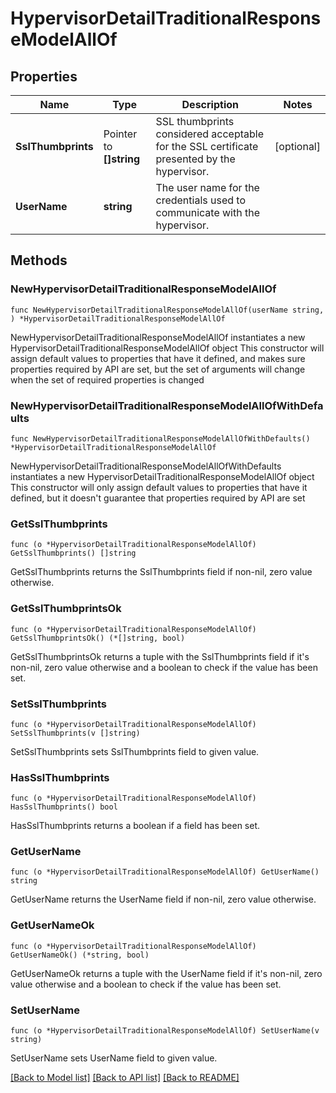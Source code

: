 # HypervisorDetailTraditionalResponseModelAllOf

## Properties

Name | Type | Description | Notes
------------ | ------------- | ------------- | -------------
**SslThumbprints** | Pointer to **[]string** | SSL thumbprints considered acceptable for the SSL certificate presented by the hypervisor. | [optional] 
**UserName** | **string** | The user name for the credentials used to communicate with the hypervisor. | 

## Methods

### NewHypervisorDetailTraditionalResponseModelAllOf

`func NewHypervisorDetailTraditionalResponseModelAllOf(userName string, ) *HypervisorDetailTraditionalResponseModelAllOf`

NewHypervisorDetailTraditionalResponseModelAllOf instantiates a new HypervisorDetailTraditionalResponseModelAllOf object
This constructor will assign default values to properties that have it defined,
and makes sure properties required by API are set, but the set of arguments
will change when the set of required properties is changed

### NewHypervisorDetailTraditionalResponseModelAllOfWithDefaults

`func NewHypervisorDetailTraditionalResponseModelAllOfWithDefaults() *HypervisorDetailTraditionalResponseModelAllOf`

NewHypervisorDetailTraditionalResponseModelAllOfWithDefaults instantiates a new HypervisorDetailTraditionalResponseModelAllOf object
This constructor will only assign default values to properties that have it defined,
but it doesn't guarantee that properties required by API are set

### GetSslThumbprints

`func (o *HypervisorDetailTraditionalResponseModelAllOf) GetSslThumbprints() []string`

GetSslThumbprints returns the SslThumbprints field if non-nil, zero value otherwise.

### GetSslThumbprintsOk

`func (o *HypervisorDetailTraditionalResponseModelAllOf) GetSslThumbprintsOk() (*[]string, bool)`

GetSslThumbprintsOk returns a tuple with the SslThumbprints field if it's non-nil, zero value otherwise
and a boolean to check if the value has been set.

### SetSslThumbprints

`func (o *HypervisorDetailTraditionalResponseModelAllOf) SetSslThumbprints(v []string)`

SetSslThumbprints sets SslThumbprints field to given value.

### HasSslThumbprints

`func (o *HypervisorDetailTraditionalResponseModelAllOf) HasSslThumbprints() bool`

HasSslThumbprints returns a boolean if a field has been set.

### GetUserName

`func (o *HypervisorDetailTraditionalResponseModelAllOf) GetUserName() string`

GetUserName returns the UserName field if non-nil, zero value otherwise.

### GetUserNameOk

`func (o *HypervisorDetailTraditionalResponseModelAllOf) GetUserNameOk() (*string, bool)`

GetUserNameOk returns a tuple with the UserName field if it's non-nil, zero value otherwise
and a boolean to check if the value has been set.

### SetUserName

`func (o *HypervisorDetailTraditionalResponseModelAllOf) SetUserName(v string)`

SetUserName sets UserName field to given value.



[[Back to Model list]](../README.md#documentation-for-models) [[Back to API list]](../README.md#documentation-for-api-endpoints) [[Back to README]](../README.md)


